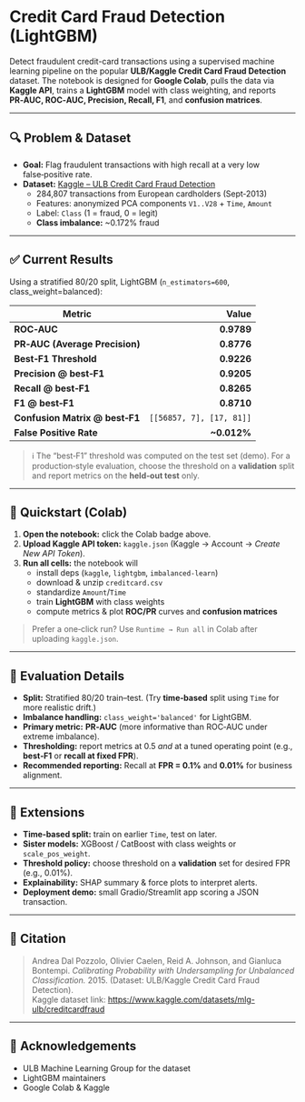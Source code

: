 # Credit Card Fraud Detection (LightGBM)

Detect fraudulent credit-card transactions using a supervised machine learning pipeline on the popular **ULB/Kaggle Credit Card Fraud Detection** dataset. The notebook is designed for **Google Colab**, pulls the data via **Kaggle API**, trains a **LightGBM** model with class weighting, and reports **PR‑AUC, ROC‑AUC, Precision, Recall, F1**, and **confusion matrices**.

---

## 🔍 Problem & Dataset

- **Goal:** Flag fraudulent transactions with high recall at a very low false‑positive rate.  
- **Dataset:** [Kaggle – ULB Credit Card Fraud Detection](https://www.kaggle.com/datasets/mlg-ulb/creditcardfraud)  
  - 284,807 transactions from European cardholders (Sept‑2013)  
  - Features: anonymized PCA components `V1..V28` + `Time`, `Amount`  
  - Label: `Class` (1 = fraud, 0 = legit)  
  - **Class imbalance:** ~0.172% fraud

---

## ✅ Current Results 

Using a stratified 80/20 split, LightGBM (`n_estimators=600`, class_weight=balanced):

| Metric | Value |
|---|---:|
| **ROC‑AUC** | **0.9789** |
| **PR‑AUC (Average Precision)** | **0.8776** |
| **Best‑F1 Threshold** | **0.9226** |
| **Precision @ best‑F1** | **0.9205** |
| **Recall @ best‑F1** | **0.8265** |
| **F1 @ best‑F1** | **0.8710** |
| **Confusion Matrix @ best‑F1** | `[[56857, 7], [17, 81]]` |
| **False Positive Rate** | **~0.012%** |

> ℹ️ The “best‑F1” threshold was computed on the test set (demo). For a production‑style evaluation, choose the threshold on a **validation** split and report metrics on the **held‑out test** only.

---

## 🚀 Quickstart (Colab)

1. **Open the notebook:** click the Colab badge above.  
2. **Upload Kaggle API token:** `kaggle.json` (Kaggle → Account → *Create New API Token*).  
3. **Run all cells:** the notebook will
   - install deps (`kaggle`, `lightgbm`, `imbalanced-learn`)
   - download & unzip `creditcard.csv`
   - standardize `Amount`/`Time`
   - train **LightGBM** with class weights
   - compute metrics & plot **ROC/PR** curves and **confusion matrices**
   
> Prefer a one‑click run? Use `Runtime → Run all` in Colab after uploading `kaggle.json`.

---

## 🧪 Evaluation Details

- **Split:** Stratified 80/20 train–test. (Try **time‑based** split using `Time` for more realistic drift.)  
- **Imbalance handling:** `class_weight='balanced'` for LightGBM.  
- **Primary metric:** **PR‑AUC** (more informative than ROC‑AUC under extreme imbalance).  
- **Thresholding:** report metrics at 0.5 *and* at a tuned operating point (e.g., **best‑F1** or **recall at fixed FPR**).  
- **Recommended reporting:** Recall at **FPR = 0.1%** and **0.01%** for business alignment.

---


## 🔁 Extensions

- **Time‑based split:** train on earlier `Time`, test on later.  
- **Sister models:** XGBoost / CatBoost with class weights or `scale_pos_weight`.  
- **Threshold policy:** choose threshold on a **validation** set for desired FPR (e.g., 0.01%).  
- **Explainability:** SHAP summary & force plots to interpret alerts.  
- **Deployment demo:** small Gradio/Streamlit app scoring a JSON transaction.

---

## 📝 Citation

> Andrea Dal Pozzolo, Olivier Caelen, Reid A. Johnson, and Gianluca Bontempi. *Calibrating Probability with Undersampling for Unbalanced Classification.* 2015. (Dataset: ULB/Kaggle Credit Card Fraud Detection).  
> Kaggle dataset link: https://www.kaggle.com/datasets/mlg-ulb/creditcardfraud

---

## 🙌 Acknowledgements

- ULB Machine Learning Group for the dataset
- LightGBM maintainers
- Google Colab & Kaggle
